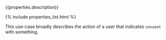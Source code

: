 {{properties.description}}

{% include properties_list.html %}

This use-case broadly describes the action of a user that indicates `consent` with something.
